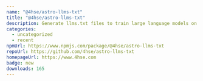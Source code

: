 ```yaml
---
name: "@4hse/astro-llms-txt"
title: "@4hse/astro-llms-txt"
description: Generate llms.txt files to train large language models on your astro project
categories:
  - uncategorized
  - recent
npmUrl: https://www.npmjs.com/package/@4hse/astro-llms-txt
repoUrl: https://github.com/4hse/astro-llms-txt
homepageUrl: https://www.4hse.com
badge: new
downloads: 165
---
```

